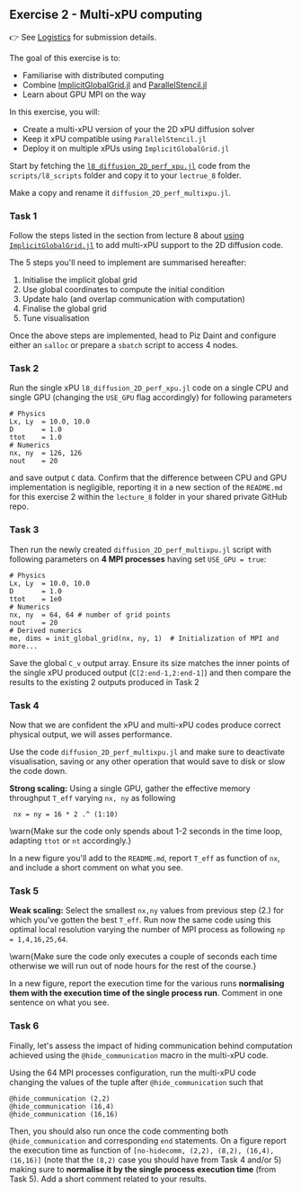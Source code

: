 <!--This file was generated, do not modify it.-->
## Exercise 2 - **Multi-xPU computing**

👉 See [Logistics](/logistics/#submission) for submission details.

The goal of this exercise is to:
- Familiarise with distributed computing
- Combine [ImplicitGlobalGrid.jl](https://github.com/eth-cscs/ImplicitGlobalGrid.jl) and [ParallelStencil.jl](https://github.com/omlins/ParallelStencil.jl)
- Learn about GPU MPI on the way

In this exercise, you will:
- Create a multi-xPU version of your the 2D xPU diffusion solver
- Keep it xPU compatible using `ParallelStencil.jl`
- Deploy it on multiple xPUs using `ImplicitGlobalGrid.jl`

Start by fetching the [`l8_diffusion_2D_perf_xpu.jl`](https://github.com/eth-vaw-glaciology/course-101-0250-00/blob/main/scripts/l8_scripts/) code from the `scripts/l8_scripts` folder and copy it to your `lectrue_8` folder.

Make a copy and rename it `diffusion_2D_perf_multixpu.jl`.

### Task 1

Follow the steps listed in the section from lecture 8 about [using `ImplicitGlobalGrid.jl`](#using_implicitglobalgridjl) to add multi-xPU support to the 2D diffusion code.

The 5 steps you'll need to implement are summarised hereafter:
1. Initialise the implicit global grid
2. Use global coordinates to compute the initial condition
3. Update halo (and overlap communication with computation)
4. Finalise the global grid
5. Tune visualisation

Once the above steps are implemented, head to Piz Daint and configure either an `salloc` or prepare a `sbatch` script to access 4 nodes.

### Task 2

Run the single xPU `l8_diffusion_2D_perf_xpu.jl` code on a single CPU and single GPU (changing the `USE_GPU` flag accordingly) for following parameters

````julia:ex1
# Physics
Lx, Ly  = 10.0, 10.0
D       = 1.0
ttot    = 1.0
# Numerics
nx, ny  = 126, 126
nout    = 20
````

and save output `C` data. Confirm that the difference between CPU and GPU implementation is negligible, reporting it in a new section of the `README.md` for this exercise 2 within the `lecture_8` folder in your shared private GitHub repo.

### Task 3

Then run the newly created `diffusion_2D_perf_multixpu.jl` script with following parameters on **4 MPI processes** having set `USE_GPU = true`:

````julia:ex2
# Physics
Lx, Ly  = 10.0, 10.0
D       = 1.0
ttot    = 1e0
# Numerics
nx, ny  = 64, 64 # number of grid points
nout    = 20
# Derived numerics
me, dims = init_global_grid(nx, ny, 1)  # Initialization of MPI and more...
````

Save the global `C_v` output array. Ensure its size matches the inner points of the single xPU produced output (`C[2:end-1,2:end-1]`) and then compare the results to the existing 2 outputs produced in Task 2

### Task 4

Now that we are confident the xPU and multi-xPU codes produce correct physical output, we will asses performance.

Use the code `diffusion_2D_perf_multixpu.jl` and make sure to deactivate visualisation, saving or any other operation that would save to disk or slow the code down.

**Strong scaling:** Using a single GPU, gather the effective memory throughput `T_eff` varying `nx, ny` as following

````julia:ex3
 nx = ny = 16 * 2 .^ (1:10)
````

\warn{Make sur the code only spends about 1-2 seconds in the time loop, adapting `ttot` or `nt` accordingly.}

In a new figure you'll add to the `README.md`, report `T_eff` as function of `nx`, and include a short comment on what you see.

### Task 5

**Weak scaling:** Select the smallest `nx,ny` values from previous step (2.) for which you've gotten the best `T_eff`. Run now the same code using this optimal local resolution varying the number of MPI process as following `np = 1,4,16,25,64`.

\warn{Make sure the code only executes a couple of seconds each time otherwise we will run out of node hours for the rest of the course.}

In a new figure, report the execution time for the various runs **normalising them with the execution time of the single process run**. Comment in one sentence on what you see.

### Task 6

Finally, let's assess the impact of hiding communication behind computation achieved using the `@hide_communication` macro in the multi-xPU code.

Using the 64 MPI processes configuration, run the multi-xPU code changing the values of the tuple after `@hide_communication` such that

````julia:ex4
@hide_communication (2,2)
@hide_communication (16,4)
@hide_communication (16,16)
````

Then, you should also run once the code commenting both `@hide_communication` and corresponding `end` statements. On a figure report the execution time as function of `[no-hidecomm, (2,2), (8,2), (16,4), (16,16)]` (note that the `(8,2)` case you should have from Task 4 and/or 5) making sure to **normalise it by the single process execution time** (from Task 5). Add a short comment related to your results.

